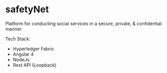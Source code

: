 # safetyNet

Platform for conducting social services in a secure, private, &amp; confidential manner.

Tech Stack: 
- Hyperledger Fabric
- Angular 4
- NodeJs
- Rest API (Loopback) 


